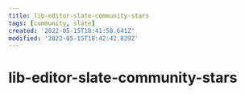 ```yaml
---
title: lib-editor-slate-community-stars
tags: [community, slate]
created: '2022-05-15T18:41:58.641Z'
modified: '2022-05-15T18:42:42.839Z'
---
```


# lib-editor-slate-community-stars
